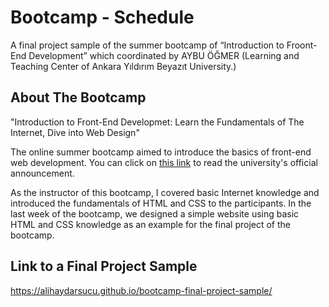# Bootcamp - Schedule

A final project sample of the summer bootcamp of “Introduction to Froont-End Development” which coordinated by AYBU ÖĞMER (Learning and Teaching Center of Ankara Yıldırım Beyazıt University.)

## About The Bootcamp
"Introduction to Front-End Developmet: Learn the  Fundamentals of The Internet, Dive into Web Design"

The online summer bootcamp aimed to introduce the basics of front-end web development. You can click on [this link](https://www.linkedin.com/feed/update/urn:li:activity:7226548091791806464/) to read the university's official announcement.

As the instructor of this bootcamp, I covered basic Internet knowledge and introduced the fundamentals of HTML and CSS to the participants. 
In the last week of the bootcamp, we designed a simple website using basic HTML and CSS knowledge as an example for the final project of the bootcamp. 

## Link to a Final Project Sample
https://alihaydarsucu.github.io/bootcamp-final-project-sample/
